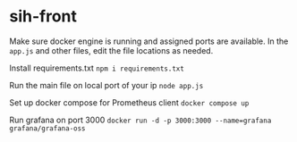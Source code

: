 # sih-front

Make sure docker engine is running and assigned ports are available. 
In the `app.js` and other files, edit the file locations as needed.

Install requirements.txt
`npm i requirements.txt`

Run the main file on local port of your ip
`node app.js`

Set up docker compose for Prometheus client
`docker compose up`

Run grafana on port 3000
`docker run -d -p 3000:3000 --name=grafana grafana/grafana-oss`
